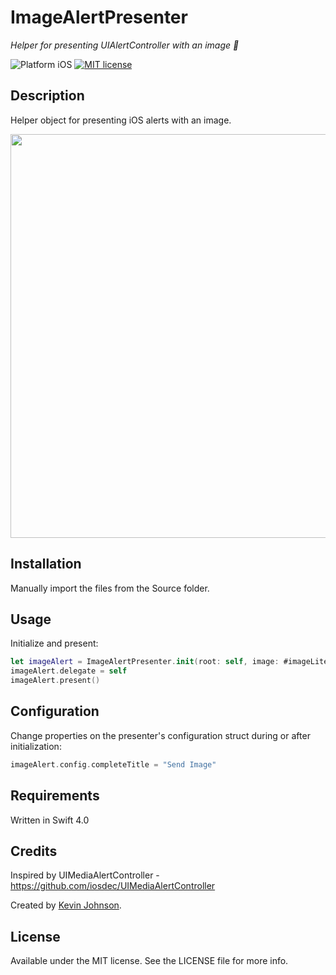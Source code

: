 # ImageAlertPresenter

_Helper for presenting UIAlertController with an image 🌠_

![Platform iOS](https://img.shields.io/badge/platform-iOS-blue.svg)
[![MIT license](http://img.shields.io/badge/license-MIT-blue.svg)](https://github.com/longhorn499/ActivityNavigationItem/raw/master/LICENSE.md)

## Description

Helper object for presenting iOS alerts with an image.

<img src="https://raw.githubusercontent.com/longhorn499/ImageAlertPresenter/master/Screenshots/screenshot.png" height = 
"646"/>

## Installation

Manually import the files from the Source folder.


## Usage

Initialize and present:

``` swift
let imageAlert = ImageAlertPresenter.init(root: self, image: #imageLiteral(resourceName: "yourImage"))
imageAlert.delegate = self
imageAlert.present()
```

## Configuration

Change properties on the presenter's configuration struct during or after initialization: 

````swift
imageAlert.config.completeTitle = "Send Image"
````

## Requirements

Written in Swift 4.0


## Credits

Inspired by UIMediaAlertController - https://github.com/iosdec/UIMediaAlertController

Created by [Kevin Johnson](http://www.johnsonkevin.com).


## License

Available under the MIT license. See the LICENSE file for more info.
